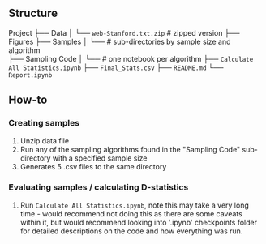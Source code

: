 ## Structure

Project
├── Data
│   └── `web-Stanford.txt.zip` # zipped version
├── Figures
├── Samples
│   └── # sub-directories by sample size and algorithm  
├── Sampling Code
│   └── # one notebook per algorithm
├── `Calculate All Statistics.ipynb`
├── `Final_Stats.csv`
├── `README.md`
└── `Report.ipynb`

## How-to

### Creating samples

1. Unzip data file
2. Run any of the sampling algorithms found in the "Sampling Code" sub-directory with a specified sample size
3. Generates 5 .csv files to the same directory

### Evaluating samples / calculating D-statistics

1. Run `Calculate All Statistics.ipynb`, note this may take a very long time - would recommend not doing this as there are some caveats within it, but would recommend looking into '.ipynb' checkpoints folder for detailed descriptions on the code and how everything was run.
